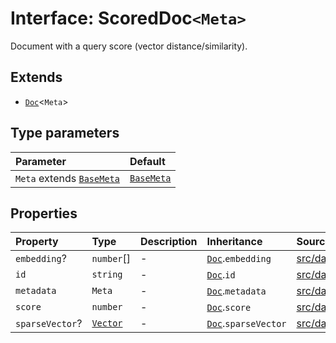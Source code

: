 # Interface: ScoredDoc`<Meta>`

Document with a query score (vector distance/similarity).

## Extends

- [`Doc`](Doc.md)\<`Meta`\>

## Type parameters

| Parameter | Default |
| :------ | :------ |
| `Meta` extends [`BaseMeta`](../type-aliases/BaseMeta.md) | [`BaseMeta`](../type-aliases/BaseMeta.md) |

## Properties

| Property | Type | Description | Inheritance | Source |
| :------ | :------ | :------ | :------ | :------ |
| `embedding`? | `number`[] | - | [`Doc`](Doc.md).`embedding` | [src/datastore/types.ts:22](https://github.com/dexaai/llm-tools/blob/98f7fd5/src/datastore/types.ts#L22) |
| `id` | `string` | - | [`Doc`](Doc.md).`id` | [src/datastore/types.ts:20](https://github.com/dexaai/llm-tools/blob/98f7fd5/src/datastore/types.ts#L20) |
| `metadata` | `Meta` | - | [`Doc`](Doc.md).`metadata` | [src/datastore/types.ts:21](https://github.com/dexaai/llm-tools/blob/98f7fd5/src/datastore/types.ts#L21) |
| `score` | `number` | - | [`Doc`](Doc.md).`score` | [src/datastore/types.ts:151](https://github.com/dexaai/llm-tools/blob/98f7fd5/src/datastore/types.ts#L151) |
| `sparseVector`? | [`Vector`](../../Model/namespaces/SparseVector/type-aliases/Vector.md) | - | [`Doc`](Doc.md).`sparseVector` | [src/datastore/types.ts:23](https://github.com/dexaai/llm-tools/blob/98f7fd5/src/datastore/types.ts#L23) |
